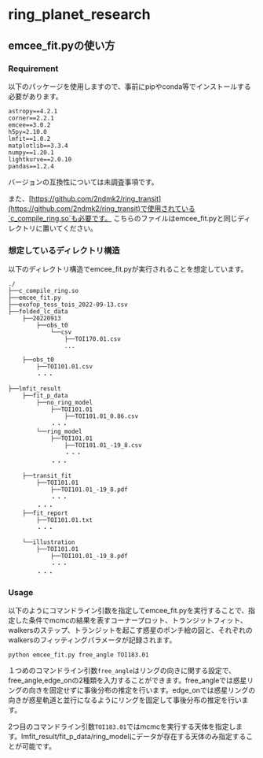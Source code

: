# ring_planet_research
## emcee_fit.pyの使い方
### Requirement
以下のパッケージを使用しますので、事前にpipやconda等でインストールする必要があります。
```
astropy==4.2.1
corner==2.2.1
emcee==3.0.2
h5py=2.10.0
lmfit==1.0.2
matplotlib==3.3.4
numpy==1.20.1
lightkurve==2.0.10
pandas==1.2.4
```
バージョンの互換性については未調査事項です。

また、[https://github.com/2ndmk2/ring_transit](https://github.com/2ndmk2/ring_transit)で使用されている`c_compile_ring.so`も必要です。
こちらのファイルはemcee_fit.pyと同じディレクトリに置いてください。

### 想定しているディレクトリ構造
以下のディレクトリ構造でemcee_fit.pyが実行されることを想定しています。
```
./
├──c_compile_ring.so
├──emcee_fit.py
├──exofop_tess_tois_2022-09-13.csv
├──folded_lc_data
    ├──20220913
        ├──obs_t0
            └──csv
                ├──TOI170.01.csv
                ...
                
    ├──obs_t0
        ├──TOI101.01.csv
        ・・・
        
├──lmfit_result
    ├──fit_p_data
        ├──no_ring_model
            ├──TOI101.01
                ├──TOI101.01_0.86.csv
            ・・・
        └──ring_model
            ├──TOI101.01
                ├──TOI101.01_-19_8.csv
                ・・・
            ・・・
          
    ├──transit_fit
        ├──TOI101.01
            ├──TOI101.01_-19_8.pdf
            ・・・
        ・・・
    ├──fit_report
        ├──TOI101.01.txt
        ・・・
        
    └──illustration
        ├──TOI101.01
            ├──TOI101.01_-19_8.pdf
            ・・・
        ・・・

```
### Usage
以下のようにコマンドライン引数を指定してemcee_fit.pyを実行することで、指定した条件でmcmcの結果を表すコーナープロット、トランジットフィット、walkersのステップ、トランジットを起こす惑星のポンチ絵の図と、それぞれのwalkersのフィッティングパラメータが記録されます。

`python emcee_fit.py free_angle TOI183.01`

１つめのコマンドライン引数`free_angle`はリングの向きに関する設定で、free_angle,edge_onの2種類を入力することができます。free_angleでは惑星リングの向きを固定せずに事後分布の推定を行います。edge_onでは惑星リングの向きが惑星軌道と並行になるようにリングを固定して事後分布の推定を行います。

2つ目のコマンドライン引数`TOI183.01`ではmcmcを実行する天体を指定します。lmfit_result/fit_p_data/ring_modelにデータが存在する天体のみ指定することが可能です。
